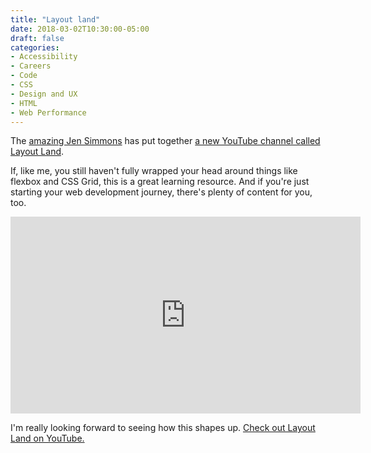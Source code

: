 ```yaml
---
title: "Layout land"
date: 2018-03-02T10:30:00-05:00
draft: false
categories:
- Accessibility
- Careers
- Code
- CSS
- Design and UX
- HTML
- Web Performance
---
```


The [amazing Jen Simmons](http://jensimmons.com/) has put together [a new YouTube channel called Layout Land](https://www.youtube.com/channel/UC7TizprGknbDalbHplROtag).

If, like me, you still haven't fully wrapped your head around things like flexbox and CSS Grid, this is a great learning resource. And if you're just starting your web development journey, there's plenty of content for you, too.

<iframe width="560" height="315" src="https://www.youtube.com/embed/u00FY9vADfQ?rel=0" frameborder="0" allow="autoplay; encrypted-media" allowfullscreen></iframe>

I'm really looking forward to seeing how this shapes up. [Check out Layout Land on YouTube.](https://www.youtube.com/channel/UC7TizprGknbDalbHplROtag)